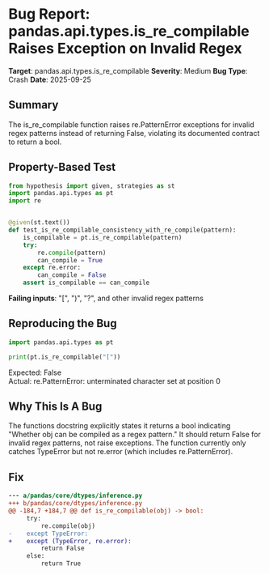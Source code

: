 # Bug Report: pandas.api.types.is_re_compilable Raises Exception on Invalid Regex

**Target**: pandas.api.types.is_re_compilable
**Severity**: Medium
**Bug Type**: Crash
**Date**: 2025-09-25

## Summary

The is_re_compilable function raises re.PatternError exceptions for invalid regex patterns instead of returning False, violating its documented contract to return a bool.

## Property-Based Test

```python
from hypothesis import given, strategies as st
import pandas.api.types as pt
import re


@given(st.text())
def test_is_re_compilable_consistency_with_re_compile(pattern):
    is_compilable = pt.is_re_compilable(pattern)
    try:
        re.compile(pattern)
        can_compile = True
    except re.error:
        can_compile = False
    assert is_compilable == can_compile
```

**Failing inputs**: "[", ")", "?", and other invalid regex patterns

## Reproducing the Bug

```python
import pandas.api.types as pt

print(pt.is_re_compilable("["))
```

Expected: False  
Actual: re.PatternError: unterminated character set at position 0

## Why This Is A Bug

The functions docstring explicitly states it returns a bool indicating "Whether obj can be compiled as a regex pattern." It should return False for invalid regex patterns, not raise exceptions. The function currently only catches TypeError but not re.error (which includes re.PatternError).

## Fix

```diff
--- a/pandas/core/dtypes/inference.py
+++ b/pandas/core/dtypes/inference.py
@@ -184,7 +184,7 @@ def is_re_compilable(obj) -> bool:
     try:
         re.compile(obj)
-    except TypeError:
+    except (TypeError, re.error):
         return False
     else:
         return True
```

